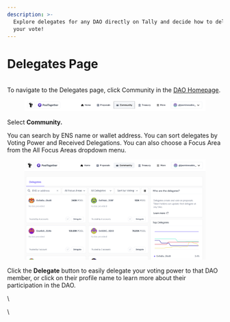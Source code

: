 ```yaml
---
description: >-
  Explore delegates for any DAO directly on Tally and decide how to delegate
  your vote!
---
```


# Delegates Page

\
To navigate to the Delegates page, click Community in the [DAO Homepage](../navigate-the-tally-homepage.md).



<figure><img src="../../.gitbook/assets/DELEGATES PAGE SCREENSHOT 1.png" alt=""><figcaption></figcaption></figure>

Select **Community.**

You can search by ENS name or wallet address. You can sort delegates by Voting Power and Received Delegations. You can also choose a Focus Area from the All Focus Areas dropdown menu.



<figure><img src="../../.gitbook/assets/DELEGATES PAGE SCREENSHOT 2.png" alt=""><figcaption></figcaption></figure>

Click the **Delegate** button to easily delegate your voting power to that DAO member, or click on their profile name to learn more about their participation in the DAO.

\


\
